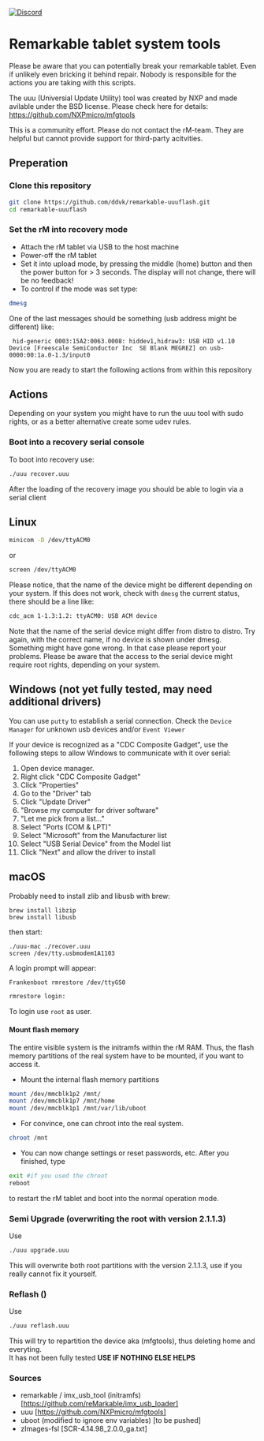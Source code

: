 
[![Discord](https://img.shields.io/discord/463752820026376202.svg?label=reMarkable&logo=discord&logoColor=ffffff&color=7389D8&labelColor=6A7EC2)](https://discord.gg/ATqQGfu)

# Remarkable tablet system tools 
Please be aware that you can potentially break your remarkable tablet. Even if unlikely even bricking it behind repair.
Nobody is responsible for the actions you are taking with this scripts.

The uuu (Universial Update Utility) tool was created by NXP and made avilable under the BSD license. 
Please check here for details:
https://github.com/NXPmicro/mfgtools

This is a community effort. Please do not contact the rM-team. They are helpful but cannot provide support for third-party acitvities. 

## Preperation
### Clone this repository
```bash
git clone https://github.com/ddvk/remarkable-uuuflash.git 
cd remarkable-uuuflash
```
### Set the rM into recovery mode
* Attach the rM tablet via USB to the host machine
* Power-off the rM tablet
* Set it into upload mode, by pressing the middle (home) button and then the power button for > 3 seconds. The display will not change, there will be no feedback! 
* To control if the mode was set type:
```bash
dmesg
```
One of the last messages should be something (usb address might be different) like:
```
 hid-generic 0003:15A2:0063.0008: hiddev1,hidraw3: USB HID v1.10 Device [Freescale SemiConductor Inc  SE Blank MEGREZ] on usb-0000:00:1a.0-1.3/input0
```
Now you are ready to start the following actions from within this repository
## Actions

Depending on your system you might have to run the uuu tool with sudo rights, or as a better alternative create some udev rules.

### Boot into a recovery serial console
To boot into recovery use:
```bash
./uuu recover.uuu 
```
After the loading of the recovery image you should be able to login via a serial client
## Linux
```bash
minicom -D /dev/ttyACM0
```
or
```bash
screen /dev/ttyACM0
```
Please notice, that the name of the device might be different depending on your system. 
If this does not work, check with `dmesg` the current status, there should be a line like:
```bash
cdc_acm 1-1.3:1.2: ttyACM0: USB ACM device
```
Note that the name of the serial device might differ from distro to distro. Try again, with the correct name, if no device is shown under dmesg. Something might have gone wrong. In that case please report your problems. Please be aware that the access to the serial device might require root rights, depending on your system. 

## Windows (not yet fully tested, may need additional drivers)
You can use `putty` to establish a serial connection. Check the `Device Manager` for unknown usb devices and/or `Event Viewer`

If your device is recognized as a "CDC Composite Gadget", use the following steps to allow Windows to communicate with it over serial:

1. Open device manager.  
2. Right click "CDC Composite Gadget"
3. Click "Properties"
4. Go to the "Driver" tab
5. Click "Update Driver"
6. "Browse my computer for driver software"
7. "Let me pick from a list..."
8. Select "Ports (COM & LPT)"
8. Select "Microsoft" from the Manufacturer list
9. Select "USB Serial Device" from the Model list
10. Click "Next" and allow the driver to install


## macOS
Probably need to install zlib and libusb with brew:
```
brew install libzip
brew install libusb
```
then start:
```
./uuu-mac ./recover.uuu
screen /dev/tty.usbmodem1A1103
```

A login prompt will appear:
```bash 
Frankenboot rmrestore /dev/ttyGS0

rmrestore login:
```
To login use `root` as user.
#### Mount flash memory
The entire visible system is the initramfs within the rM RAM. Thus, the flash memory partitions of the real system have to be mounted, if you want to access it.
* Mount the internal flash memory partitions
```bash 
mount /dev/mmcblk1p2 /mnt/
mount /dev/mmcblk1p7 /mnt/home
mount /dev/mmcblk1p1 /mnt/var/lib/uboot
```
* For convince, one can chroot into the real system.
```bash 
chroot /mnt
```
* You can now change settings or reset passwords, etc. After you finished, type 
```bash 
exit #if you used the chroot
reboot
``` 
to restart the rM tablet and boot into the normal operation mode.

### Semi Upgrade (overwriting the root with version 2.1.1.3)
Use
```bash
./uuu upgrade.uuu
```
This will overwrite both root partitions with the version 2.1.1.3, use if you really cannot fix it yourself.

### Reflash ()
Use
```bash
./uuu reflash.uuu
```
This will try to repartition the device aka (mfgtools), thus deleting home and everyting.  
It has not been fully tested
**USE IF NOTHING ELSE HELPS**

### Sources
- remarkable / imx_usb_tool (initramfs) [https://github.com/reMarkable/imx_usb_loader]
- uuu [https://github.com/NXPmicro/mfgtools]
- uboot (modified to ignore env variables) [to be pushed]
- zImages-fsl [SCR-4.14.98_2.0.0_ga.txt]
